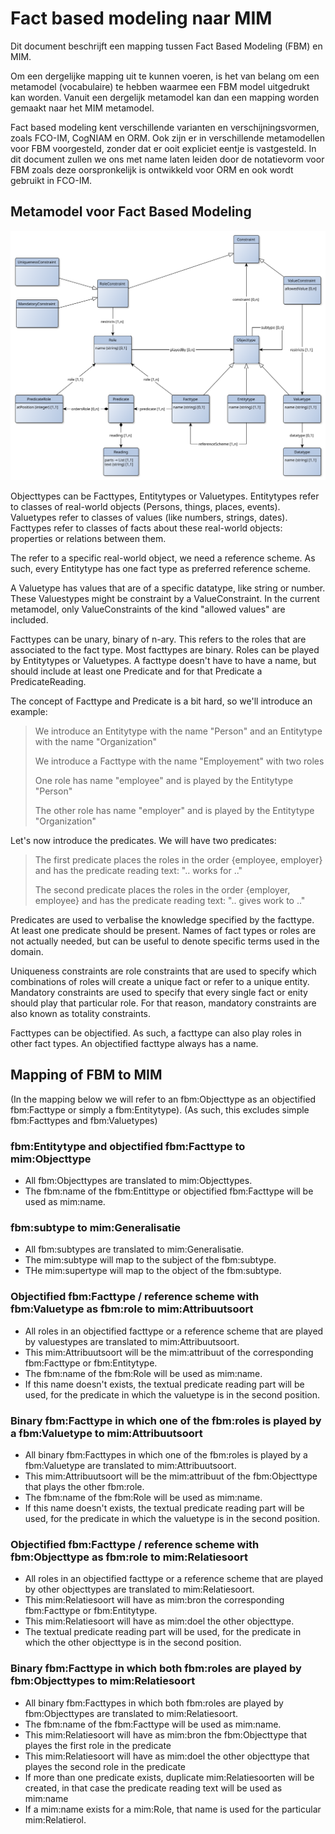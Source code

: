 # Fact based modeling naar MIM

Dit document beschrijft een mapping tussen Fact Based Modeling (FBM) en MIM.

Om een dergelijke mapping uit te kunnen voeren, is het van belang om een metamodel (vocabulaire) te hebben waarmee een FBM model uitgedrukt kan worden. Vanuit een dergelijk metamodel kan dan een mapping worden gemaakt naar het MIM metamodel.

Fact based modeling kent verschillende varianten en verschijningsvormen, zoals FCO-IM, CogNIAM en ORM. Ook zijn er in verschillende metamodellen voor FBM voorgesteld, zonder dat er ooit expliciet eentje is vastgesteld. In dit document zullen we ons met name laten leiden door de notatievorm voor FBM zoals deze oorspronkelijk is ontwikkeld voor ORM en ook wordt gebruikt in FCO-IM.

## Metamodel voor Fact Based Modeling

![](fbm.svg)

Objecttypes can be Facttypes, Entitytypes or Valuetypes. Entitytypes refer to classes of real-world objects (Persons, things, places, events). Valuetypes refer to classes of values (like numbers, strings, dates). Facttypes refer to classes of facts about these real-world objects: properties or relations between them.

The refer to a specific real-world object, we need a reference scheme. As such, every Entitytype has one fact type as preferred reference scheme.

A Valuetype has values that are of a specific datatype, like string or number. These Valuestypes might be constraint by a ValueConstraint. In the current metamodel, only ValueConstraints of the kind "allowed values" are included.

Facttypes can be unary, binary of n-ary. This refers to the roles that are associated to the fact type. Most facttypes are binary. Roles can be played by Entitytypes or Valuetypes. A facttype doesn't have to have a name, but should include at least one Predicate and for that Predicate a PredicateReading.

The concept of Facttype and Predicate is a bit hard, so we'll introduce an example:


> We introduce an Entitytype with the name "Person" and an Entitytype with the name "Organization"
>
> We introduce a Facttype with the name "Employement" with two roles
>
> One role has name "employee" and is played by the Entitytype "Person"
>
> The other role has name "employer" and is played by the Entitytype "Organization"

Let's now introduce the predicates. We will have two predicates:

> The first predicate places the roles in the order {employee, employer} and has the predicate reading text: ".. works for .."
>
> The second predicate places the roles in the order {employer, employee} and has the predicate reading text: ".. gives work to .."

Predicates are used to verbalise the knowledge specified by the facttype. At least one predicate should be present. Names of fact types or roles are not actually needed, but can be useful to denote specific terms used in the domain.

Uniqueness constraints are role constraints that are used to specify which combinations of roles will create a unique fact or refer to a unique entity. Mandatory constraints are used to specify that every single fact or enity should play that particular role. For that reason, mandatory constraints are also known as totality constraints.

Facttypes can be objectified. As such, a facttype can also play roles in other fact types. An objectified facttype always has a name.

## Mapping of FBM to MIM

(In the mapping below we will refer to an fbm:Objecttype as an objectified fbm:Facttype or simply a fbm:Entitytype).
(As such, this excludes simple fbm:Facttypes and fbm:Valuetypes)

### fbm:Entitytype and objectified fbm:Facttype to mim:Objecttype

- All fbm:Objecttypes are translated to mim:Objecttypes.
- The fbm:name of the fbm:Entittype or objectified fbm:Facttype will be used as mim:name.

### fbm:subtype to mim:Generalisatie

- All fbm:subtypes are translated to mim:Generalisatie.
- The mim:subtype will map to the subject of the fbm:subtype.
- THe mim:supertype will map to the object of the fbm:subtype.

### Objectified fbm:Facttype / reference scheme with fbm:Valuetype as fbm:role to mim:Attribuutsoort

- All roles in an objectified facttype or a reference scheme that are played by valuestypes are translated to mim:Attribuutsoort.
- This mim:Attribuutsoort will be the mim:attribuut of the corresponding fbm:Facttype or fbm:Entitytype.
- The fbm:name of the fbm:Role will be used as mim:name.
- If this name doesn't exists, the textual predicate reading part will be used, for the predicate in which the valuetype is in the second position.

### Binary fbm:Facttype in which one of the fbm:roles is played by a fbm:Valuetype to mim:Attribuutsoort

- All binary fbm:Facttypes in which one of the fbm:roles is played by a fbm:Valuetype are translated to mim:Attribuutsoort.
- This mim:Attribuutsoort will be the mim:attribuut of the fbm:Objecttype that plays the other fbm:role.
- The fbm:name of the fbm:Role will be used as mim:name.
- If this name doesn't exists, the textual predicate reading part will be used, for the predicate in which the valuetype is in the second position.

### Objectified fbm:Facttype / reference scheme with fbm:Objecttype as fbm:role to mim:Relatiesoort

- All roles in an objectified facttype or a reference scheme that are played by other objecttypes are translated to mim:Relatiesoort.
- This mim:Relatiesoort will have as mim:bron the corresponding fbm:Facttype or fbm:Entitytype.
- This mim:Relatiesoort will have as mim:doel the other objecttype.
- The textual predicate reading part will be used, for the predicate in which the other objecttype is in the second position.

### Binary fbm:Facttype in which both fbm:roles are played by fbm:Objecttypes to mim:Relatiesoort

- All binary fbm:Facttypes in which both fbm:roles are played by fbm:Objecttypes are translated to mim:Relatiesoort.
- The fbm:name of the fbm:Facttype will be used as mim:name.
- This mim:Relatiesoort will have as mim:bron the fbm:Objecttype that playes the first role in the predicate
- This mim:Relatiesoort will have as mim:doel the other objecttype that playes the second role in the predicate
- If more than one predicate exists, duplicate mim:Relatiesoorten will be created, in that case the predicate reading text will be used as mim:name
- If a mim:name exists for a mim:Role, that name is used for the particular mim:Relatierol.
